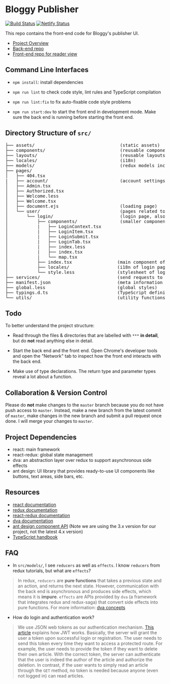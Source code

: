 # Bloggy Publisher

[![Build Status](https://travis-ci.com/chuntonggao/bloggy-publisher.svg?branch=master)](https://travis-ci.com/chuntonggao/bloggy-publisher) [![Netlify Status](https://api.netlify.com/api/v1/badges/484387e7-df5c-46cd-9ba7-49249620cc08/deploy-status)](https://app.netlify.com/sites/bloggy-publisher/deploys)

This repo contains the front-end code for Bloggy's publisher UI.

-   [Project Overview](https://github.com/chuntonggao/bloggy.git)
-   [Back-end repo](https://github.com/chuntonggao/bloggy-server.git)
-   [Front-end repo for reader view](https://github.com/chuntonggao/bloggy-reader.git)

## Command Line Interfaces

-   `npm install`: install dependencies

-   `npm run lint` to check code style, lint rules and TypeScript compilation

-   `npm run lint:fix` to fix auto-fixable code style problems

-   `npm run start:dev` to start the front end in development mode. Make sure the back end is running before starting the front end.

## Directory Structure of `src/`

<pre>
├── assets/                                (static assets)
├── components/                            (reusable components)
├── layouts/                               (reusable layouts)
├── locales/                               (i18n)
├── models/                                (redux models incl. state, reducers & effects)***
├── pages/
│   ├── 404.tsx
|   ├── account/                           (account settings page)***
│   ├── Admin.tsx
│   ├── Authorized.tsx
│   ├── Welcome.less
│   ├── Welcome.tsx 
│   ├── document.ejs                       (loading page)
│   └── user/                              (pages related to user activities, for now just login and registration)
│       └── login/                         (login page, also used for registration)
│           ├── components/                (smaller components of login page)
│           |   ├── LoginContext.tsx
│           |   ├── LoginItem.tsx
│           |   ├── LoginSubmit.tsx
│           |   ├── LoginTab.tsx
│           |   ├── index.less
│           |   ├── index.tsx
│           |   └── map.tsx
│           ├── index.tsx                 (main component of login page)***
│           ├── locales/                  (i18n of login page)
│           └── style.less                (stylesheet of login page)
├── services/                             (send requests to server)***
├── manifest.json                         (meta information about the website)
├── global.less                           (global styles)
├── typings.d.ts                          (TypeScript definitions)
└── utils/                                (utility functions)
</pre>

## Todo

To better understand the project structure:

-   Read through the files & directories that are labelled with `***` **in detail**, but do **not** read anything else in detail.

-   Start the back end and the front end. Open Chrome's developer tools and open the "Network" tab to inspect how the front end interacts with the back end.

-   Make use of type declarations. The return type and parameter types reveal a lot about a function.

## Collaboration & Version Control

Please do **not** make changes to the `master` branch because you do not have push access to `master`. Instead, make a new branch from the latest commit of `master`, make changes in the new branch and submit a pull request once done. I will merge your changes to `master`.

## Project Dependencies

-   react: main framework
-   react-redux: global state management
-   dva: an abstraction layer over redux to support asynchronous side effects
-   ant design: UI library that provides ready-to-use UI components like buttons, text areas, side bars, etc.

## Resources

-   [react documentation](https://reactjs.org)
-   [redux documentation](https://redux.js.org)
-   [react-redux documentation](documentation)
-   [dva documentation](https://dvajs.com)
-   [ant design component API](https://3x.ant.design/index-cn) (Note we are using the 3.x version for our project, not the latest 4.x version)
-   [TypeScript handbook](https://www.typescriptlang.org/docs/handbook/basic-types.html)

## FAQ

-   In `src/models/`, I see `reducers` as well as `effects`. I know `reducers` from redux tutorials, but what are `effects`?

> In redux, `reducers` are **pure functions** that takes a previous state and an action, and returns the next state. However, communication with the back end is asynchronous and produces side effects, which means it is **impure**. `effects` are APIs provided by `dva` (a framework that integrates redux and redux-saga) that convert side effects into pure functions. For more information: [dva concepts](https://dvajs.com/guide/concepts.html#effect)

-   How do login and authentication work?

> We use JSON web tokens as our authentication mechanism. [This article](https://zhuanlan.zhihu.com/p/63061864) explains how JWT works. Basically, the server will grant the user a token upon successful login or registration. The user needs to send this token every time they want to access a protected route. For example, the user needs to provide the token if they want to delete their own article. With the correct token, the server can authenticate that the user is indeed the author of the article and authorize the deletion. In contrast, if the user wants to simply read an article through the `GET` method, no token is needed because anyone (even not logged in) can read articles.
